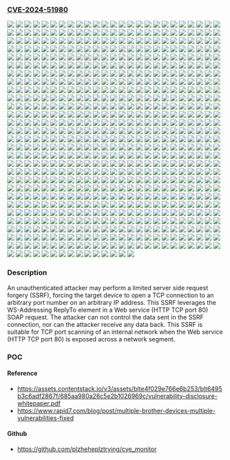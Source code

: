 ### [CVE-2024-51980](https://cve.mitre.org/cgi-bin/cvename.cgi?name=CVE-2024-51980)
![](https://img.shields.io/static/v1?label=Product&message=ADS-2400N&color=blue)
![](https://img.shields.io/static/v1?label=Product&message=ADS-2800W&color=blue)
![](https://img.shields.io/static/v1?label=Product&message=ADS-3000N&color=blue)
![](https://img.shields.io/static/v1?label=Product&message=ADS-3600W&color=blue)
![](https://img.shields.io/static/v1?label=Product&message=Apeos%204620%20SDF&color=blue)
![](https://img.shields.io/static/v1?label=Product&message=Apeos%204620%20SX&color=blue)
![](https://img.shields.io/static/v1?label=Product&message=Apeos%204620%20SZ&color=blue)
![](https://img.shields.io/static/v1?label=Product&message=ApeosPrint%204620%20SDN%20(For%20Asia-Pacific)&color=blue)
![](https://img.shields.io/static/v1?label=Product&message=ApeosPrint%204620%20SDN%20(For%20China)&color=blue)
![](https://img.shields.io/static/v1?label=Product&message=ApeosPrint%204620%20SDW&color=blue)
![](https://img.shields.io/static/v1?label=Product&message=DCP-1610W&color=blue)
![](https://img.shields.io/static/v1?label=Product&message=DCP-1610WE&color=blue)
![](https://img.shields.io/static/v1?label=Product&message=DCP-1610WR&color=blue)
![](https://img.shields.io/static/v1?label=Product&message=DCP-1612W&color=blue)
![](https://img.shields.io/static/v1?label=Product&message=DCP-1612WE&color=blue)
![](https://img.shields.io/static/v1?label=Product&message=DCP-1612WR&color=blue)
![](https://img.shields.io/static/v1?label=Product&message=DCP-1615NW&color=blue)
![](https://img.shields.io/static/v1?label=Product&message=DCP-1616NW&color=blue)
![](https://img.shields.io/static/v1?label=Product&message=DCP-1617NW&color=blue)
![](https://img.shields.io/static/v1?label=Product&message=DCP-1618W&color=blue)
![](https://img.shields.io/static/v1?label=Product&message=DCP-1622WE&color=blue)
![](https://img.shields.io/static/v1?label=Product&message=DCP-1623WE&color=blue)
![](https://img.shields.io/static/v1?label=Product&message=DCP-1623WR&color=blue)
![](https://img.shields.io/static/v1?label=Product&message=DCP-7090DW&color=blue)
![](https://img.shields.io/static/v1?label=Product&message=DCP-7180DN&color=blue)
![](https://img.shields.io/static/v1?label=Product&message=DCP-7189DW&color=blue)
![](https://img.shields.io/static/v1?label=Product&message=DCP-7190DN&color=blue)
![](https://img.shields.io/static/v1?label=Product&message=DCP-7190DW&color=blue)
![](https://img.shields.io/static/v1?label=Product&message=DCP-7195DW&color=blue)
![](https://img.shields.io/static/v1?label=Product&message=DCP-9030CDN&color=blue)
![](https://img.shields.io/static/v1?label=Product&message=DCP-B7520DW&color=blue)
![](https://img.shields.io/static/v1?label=Product&message=DCP-B7530DN&color=blue)
![](https://img.shields.io/static/v1?label=Product&message=DCP-B7535DW&color=blue)
![](https://img.shields.io/static/v1?label=Product&message=DCP-B7548W&color=blue)
![](https://img.shields.io/static/v1?label=Product&message=DCP-B7558W&color=blue)
![](https://img.shields.io/static/v1?label=Product&message=DCP-B7578DW&color=blue)
![](https://img.shields.io/static/v1?label=Product&message=DCP-B7600D&color=blue)
![](https://img.shields.io/static/v1?label=Product&message=DCP-B7600DB&color=blue)
![](https://img.shields.io/static/v1?label=Product&message=DCP-B7608W&color=blue)
![](https://img.shields.io/static/v1?label=Product&message=DCP-B7620DW&color=blue)
![](https://img.shields.io/static/v1?label=Product&message=DCP-B7620DWB&color=blue)
![](https://img.shields.io/static/v1?label=Product&message=DCP-B7628DW&color=blue)
![](https://img.shields.io/static/v1?label=Product&message=DCP-B7638DN&color=blue)
![](https://img.shields.io/static/v1?label=Product&message=DCP-B7640DW&color=blue)
![](https://img.shields.io/static/v1?label=Product&message=DCP-B7640DWB&color=blue)
![](https://img.shields.io/static/v1?label=Product&message=DCP-B7648DW&color=blue)
![](https://img.shields.io/static/v1?label=Product&message=DCP-B7650DW&color=blue)
![](https://img.shields.io/static/v1?label=Product&message=DCP-B7658DW&color=blue)
![](https://img.shields.io/static/v1?label=Product&message=DCP-C1210N&color=blue)
![](https://img.shields.io/static/v1?label=Product&message=DCP-C421W&color=blue)
![](https://img.shields.io/static/v1?label=Product&message=DCP-J1050DW&color=blue)
![](https://img.shields.io/static/v1?label=Product&message=DCP-J1100DW&color=blue)
![](https://img.shields.io/static/v1?label=Product&message=DCP-J1140DW&color=blue)
![](https://img.shields.io/static/v1?label=Product&message=DCP-J1200N&color=blue)
![](https://img.shields.io/static/v1?label=Product&message=DCP-J1200W(XL)&color=blue)
![](https://img.shields.io/static/v1?label=Product&message=DCP-J1200WE&color=blue)
![](https://img.shields.io/static/v1?label=Product&message=DCP-J1203N&color=blue)
![](https://img.shields.io/static/v1?label=Product&message=DCP-J1700DW&color=blue)
![](https://img.shields.io/static/v1?label=Product&message=DCP-J1800DW&color=blue)
![](https://img.shields.io/static/v1?label=Product&message=DCP-J1800N&color=blue)
![](https://img.shields.io/static/v1?label=Product&message=DCP-J4140N&color=blue)
![](https://img.shields.io/static/v1?label=Product&message=DCP-J4143N&color=blue)
![](https://img.shields.io/static/v1?label=Product&message=DCP-J4543N&color=blue)
![](https://img.shields.io/static/v1?label=Product&message=DCP-J526N&color=blue)
![](https://img.shields.io/static/v1?label=Product&message=DCP-J528N&color=blue)
![](https://img.shields.io/static/v1?label=Product&message=DCP-J572DW&color=blue)
![](https://img.shields.io/static/v1?label=Product&message=DCP-J572N&color=blue)
![](https://img.shields.io/static/v1?label=Product&message=DCP-J577N&color=blue)
![](https://img.shields.io/static/v1?label=Product&message=DCP-J582N&color=blue)
![](https://img.shields.io/static/v1?label=Product&message=DCP-J587N&color=blue)
![](https://img.shields.io/static/v1?label=Product&message=DCP-J772DW&color=blue)
![](https://img.shields.io/static/v1?label=Product&message=DCP-J774DW&color=blue)
![](https://img.shields.io/static/v1?label=Product&message=DCP-J914N&color=blue)
![](https://img.shields.io/static/v1?label=Product&message=DCP-J915N&color=blue)
![](https://img.shields.io/static/v1?label=Product&message=DCP-J928N-WB&color=blue)
![](https://img.shields.io/static/v1?label=Product&message=DCP-J972N&color=blue)
![](https://img.shields.io/static/v1?label=Product&message=DCP-J973N-W%2FB&color=blue)
![](https://img.shields.io/static/v1?label=Product&message=DCP-J978N-W%2FB&color=blue)
![](https://img.shields.io/static/v1?label=Product&message=DCP-J981N&color=blue)
![](https://img.shields.io/static/v1?label=Product&message=DCP-J982N-W%2FB&color=blue)
![](https://img.shields.io/static/v1?label=Product&message=DCP-J987N-B&color=blue)
![](https://img.shields.io/static/v1?label=Product&message=DCP-J987N-W&color=blue)
![](https://img.shields.io/static/v1?label=Product&message=DCP-J988N&color=blue)
![](https://img.shields.io/static/v1?label=Product&message=DCP-L1630W&color=blue)
![](https://img.shields.io/static/v1?label=Product&message=DCP-L1632W&color=blue)
![](https://img.shields.io/static/v1?label=Product&message=DCP-L1638W&color=blue)
![](https://img.shields.io/static/v1?label=Product&message=DCP-L1848W&color=blue)
![](https://img.shields.io/static/v1?label=Product&message=DCP-L2508DW&color=blue)
![](https://img.shields.io/static/v1?label=Product&message=DCP-L2518DW&color=blue)
![](https://img.shields.io/static/v1?label=Product&message=DCP-L2520DW&color=blue)
![](https://img.shields.io/static/v1?label=Product&message=DCP-L2520DWR&color=blue)
![](https://img.shields.io/static/v1?label=Product&message=DCP-L2530DW&color=blue)
![](https://img.shields.io/static/v1?label=Product&message=DCP-L2530DWR&color=blue)
![](https://img.shields.io/static/v1?label=Product&message=DCP-L2531DW&color=blue)
![](https://img.shields.io/static/v1?label=Product&message=DCP-L2532DW&color=blue)
![](https://img.shields.io/static/v1?label=Product&message=DCP-L2535DW&color=blue)
![](https://img.shields.io/static/v1?label=Product&message=DCP-L2537DW&color=blue)
![](https://img.shields.io/static/v1?label=Product&message=DCP-L2540DN&color=blue)
![](https://img.shields.io/static/v1?label=Product&message=DCP-L2540DNR&color=blue)
![](https://img.shields.io/static/v1?label=Product&message=DCP-L2540DW&color=blue)
![](https://img.shields.io/static/v1?label=Product&message=DCP-L2541DW&color=blue)
![](https://img.shields.io/static/v1?label=Product&message=DCP-L2548DW&color=blue)
![](https://img.shields.io/static/v1?label=Product&message=DCP-L2550DN&color=blue)
![](https://img.shields.io/static/v1?label=Product&message=DCP-L2550DNR&color=blue)
![](https://img.shields.io/static/v1?label=Product&message=DCP-L2550DW&color=blue)
![](https://img.shields.io/static/v1?label=Product&message=DCP-L2550DW(TWN)&color=blue)
![](https://img.shields.io/static/v1?label=Product&message=DCP-L2551DN&color=blue)
![](https://img.shields.io/static/v1?label=Product&message=DCP-L2551DW&color=blue)
![](https://img.shields.io/static/v1?label=Product&message=DCP-L2552DN&color=blue)
![](https://img.shields.io/static/v1?label=Product&message=DCP-L2560DW&color=blue)
![](https://img.shields.io/static/v1?label=Product&message=DCP-L2560DWR&color=blue)
![](https://img.shields.io/static/v1?label=Product&message=DCP-L2600D&color=blue)
![](https://img.shields.io/static/v1?label=Product&message=DCP-L2600DW&color=blue)
![](https://img.shields.io/static/v1?label=Product&message=DCP-L2605DW&color=blue)
![](https://img.shields.io/static/v1?label=Product&message=DCP-L2620DW&color=blue)
![](https://img.shields.io/static/v1?label=Product&message=DCP-L2622DW&color=blue)
![](https://img.shields.io/static/v1?label=Product&message=DCP-L2625DW&color=blue)
![](https://img.shields.io/static/v1?label=Product&message=DCP-L2627DW&color=blue)
![](https://img.shields.io/static/v1?label=Product&message=DCP-L2627DWE&color=blue)
![](https://img.shields.io/static/v1?label=Product&message=DCP-L2627DWXL&color=blue)
![](https://img.shields.io/static/v1?label=Product&message=DCP-L2628DW&color=blue)
![](https://img.shields.io/static/v1?label=Product&message=DCP-L2640DN&color=blue)
![](https://img.shields.io/static/v1?label=Product&message=DCP-L2640DW&color=blue)
![](https://img.shields.io/static/v1?label=Product&message=DCP-L2647DW&color=blue)
![](https://img.shields.io/static/v1?label=Product&message=DCP-L2648DW&color=blue)
![](https://img.shields.io/static/v1?label=Product&message=DCP-L2660DW&color=blue)
![](https://img.shields.io/static/v1?label=Product&message=DCP-L2665DW&color=blue)
![](https://img.shields.io/static/v1?label=Product&message=DCP-L2680DW&color=blue)
![](https://img.shields.io/static/v1?label=Product&message=DCP-L3510CDW&color=blue)
![](https://img.shields.io/static/v1?label=Product&message=DCP-L3515CDW&color=blue)
![](https://img.shields.io/static/v1?label=Product&message=DCP-L3517CDW&color=blue)
![](https://img.shields.io/static/v1?label=Product&message=DCP-L3520CDW&color=blue)
![](https://img.shields.io/static/v1?label=Product&message=DCP-L3520CDWE&color=blue)
![](https://img.shields.io/static/v1?label=Product&message=DCP-L3528CDW&color=blue)
![](https://img.shields.io/static/v1?label=Product&message=DCP-L3550CDW&color=blue)
![](https://img.shields.io/static/v1?label=Product&message=DCP-L3551CDW&color=blue)
![](https://img.shields.io/static/v1?label=Product&message=DCP-L3555CDW&color=blue)
![](https://img.shields.io/static/v1?label=Product&message=DCP-L3560CDW&color=blue)
![](https://img.shields.io/static/v1?label=Product&message=DCP-L3568CDW&color=blue)
![](https://img.shields.io/static/v1?label=Product&message=DCP-L5500DN&color=blue)
![](https://img.shields.io/static/v1?label=Product&message=DCP-L5502DN&color=blue)
![](https://img.shields.io/static/v1?label=Product&message=DCP-L5510DN&color=blue)
![](https://img.shields.io/static/v1?label=Product&message=DCP-L5510DW&color=blue)
![](https://img.shields.io/static/v1?label=Product&message=DCP-L5512DN&color=blue)
![](https://img.shields.io/static/v1?label=Product&message=DCP-L5518DN&color=blue)
![](https://img.shields.io/static/v1?label=Product&message=DCP-L5600DN&color=blue)
![](https://img.shields.io/static/v1?label=Product&message=DCP-L5602DN&color=blue)
![](https://img.shields.io/static/v1?label=Product&message=DCP-L5610DN&color=blue)
![](https://img.shields.io/static/v1?label=Product&message=DCP-L5650DN&color=blue)
![](https://img.shields.io/static/v1?label=Product&message=DCP-L5652DN&color=blue)
![](https://img.shields.io/static/v1?label=Product&message=DCP-L5660DN&color=blue)
![](https://img.shields.io/static/v1?label=Product&message=DCP-L5662DN&color=blue)
![](https://img.shields.io/static/v1?label=Product&message=DCP-L6600DW&color=blue)
![](https://img.shields.io/static/v1?label=Product&message=DCP-L8410CDW&color=blue)
![](https://img.shields.io/static/v1?label=Product&message=DCP-T220&color=blue)
![](https://img.shields.io/static/v1?label=Product&message=DCP-T225&color=blue)
![](https://img.shields.io/static/v1?label=Product&message=DCP-T226&color=blue)
![](https://img.shields.io/static/v1?label=Product&message=DCP-T230&color=blue)
![](https://img.shields.io/static/v1?label=Product&message=DCP-T236&color=blue)
![](https://img.shields.io/static/v1?label=Product&message=DCP-T238&color=blue)
![](https://img.shields.io/static/v1?label=Product&message=DCP-T420W&color=blue)
![](https://img.shields.io/static/v1?label=Product&message=DCP-T425W&color=blue)
![](https://img.shields.io/static/v1?label=Product&message=DCP-T426W&color=blue)
![](https://img.shields.io/static/v1?label=Product&message=DCP-T428W&color=blue)
![](https://img.shields.io/static/v1?label=Product&message=DCP-T430W&color=blue)
![](https://img.shields.io/static/v1?label=Product&message=DCP-T435W&color=blue)
![](https://img.shields.io/static/v1?label=Product&message=DCP-T436W&color=blue)
![](https://img.shields.io/static/v1?label=Product&message=DCP-T439W&color=blue)
![](https://img.shields.io/static/v1?label=Product&message=DCP-T510W&color=blue)
![](https://img.shields.io/static/v1?label=Product&message=DCP-T510W(for%20China)&color=blue)
![](https://img.shields.io/static/v1?label=Product&message=DCP-T520W&color=blue)
![](https://img.shields.io/static/v1?label=Product&message=DCP-T525W&color=blue)
![](https://img.shields.io/static/v1?label=Product&message=DCP-T530DW&color=blue)
![](https://img.shields.io/static/v1?label=Product&message=DCP-T535DW&color=blue)
![](https://img.shields.io/static/v1?label=Product&message=DCP-T536DW&color=blue)
![](https://img.shields.io/static/v1?label=Product&message=DCP-T710W&color=blue)
![](https://img.shields.io/static/v1?label=Product&message=DCP-T710W(for%20China)&color=blue)
![](https://img.shields.io/static/v1?label=Product&message=DCP-T720DW&color=blue)
![](https://img.shields.io/static/v1?label=Product&message=DCP-T725DW&color=blue)
![](https://img.shields.io/static/v1?label=Product&message=DCP-T730DW&color=blue)
![](https://img.shields.io/static/v1?label=Product&message=DCP-T735DW&color=blue)
![](https://img.shields.io/static/v1?label=Product&message=DCP-T820DW&color=blue)
![](https://img.shields.io/static/v1?label=Product&message=DCP-T825DW&color=blue)
![](https://img.shields.io/static/v1?label=Product&message=DCP-T830DW&color=blue)
![](https://img.shields.io/static/v1?label=Product&message=DCP-T835DW&color=blue)
![](https://img.shields.io/static/v1?label=Product&message=DocuPrint%20M115%20fw&color=blue)
![](https://img.shields.io/static/v1?label=Product&message=DocuPrint%20M115%20w&color=blue)
![](https://img.shields.io/static/v1?label=Product&message=DocuPrint%20M115%20z&color=blue)
![](https://img.shields.io/static/v1?label=Product&message=DocuPrint%20M118%20w&color=blue)
![](https://img.shields.io/static/v1?label=Product&message=DocuPrint%20M118%20z&color=blue)
![](https://img.shields.io/static/v1?label=Product&message=DocuPrint%20M225%20dw&color=blue)
![](https://img.shields.io/static/v1?label=Product&message=DocuPrint%20M225%20z&color=blue)
![](https://img.shields.io/static/v1?label=Product&message=DocuPrint%20M235%20dw&color=blue)
![](https://img.shields.io/static/v1?label=Product&message=DocuPrint%20M235%20z&color=blue)
![](https://img.shields.io/static/v1?label=Product&message=DocuPrint%20M260%20z&color=blue)
![](https://img.shields.io/static/v1?label=Product&message=DocuPrint%20M265%20z&color=blue)
![](https://img.shields.io/static/v1?label=Product&message=DocuPrint%20M268%20dw&color=blue)
![](https://img.shields.io/static/v1?label=Product&message=DocuPrint%20M268%20z&color=blue)
![](https://img.shields.io/static/v1?label=Product&message=DocuPrint%20M275%20z&color=blue)
![](https://img.shields.io/static/v1?label=Product&message=DocuPrint%20M285%20z&color=blue)
![](https://img.shields.io/static/v1?label=Product&message=DocuPrint%20M288%20dw&color=blue)
![](https://img.shields.io/static/v1?label=Product&message=DocuPrint%20M288%20z&color=blue)
![](https://img.shields.io/static/v1?label=Product&message=DocuPrint%20M375%20df&color=blue)
![](https://img.shields.io/static/v1?label=Product&message=DocuPrint%20M375%20z&color=blue)
![](https://img.shields.io/static/v1?label=Product&message=DocuPrint%20M378%20d&color=blue)
![](https://img.shields.io/static/v1?label=Product&message=DocuPrint%20M378%20df&color=blue)
![](https://img.shields.io/static/v1?label=Product&message=DocuPrint%20M385%20z&color=blue)
![](https://img.shields.io/static/v1?label=Product&message=DocuPrint%20P115%20w&color=blue)
![](https://img.shields.io/static/v1?label=Product&message=DocuPrint%20P118%20w&color=blue)
![](https://img.shields.io/static/v1?label=Product&message=DocuPrint%20P225%20d&color=blue)
![](https://img.shields.io/static/v1?label=Product&message=DocuPrint%20P235%20d&color=blue)
![](https://img.shields.io/static/v1?label=Product&message=DocuPrint%20P260%20dw&color=blue)
![](https://img.shields.io/static/v1?label=Product&message=DocuPrint%20P265%20dw&color=blue)
![](https://img.shields.io/static/v1?label=Product&message=DocuPrint%20P268%20d&color=blue)
![](https://img.shields.io/static/v1?label=Product&message=DocuPrint%20P268%20dw&color=blue)
![](https://img.shields.io/static/v1?label=Product&message=DocuPrint%20P275%20dw&color=blue)
![](https://img.shields.io/static/v1?label=Product&message=DocuPrint%20P285%20dw&color=blue)
![](https://img.shields.io/static/v1?label=Product&message=DocuPrint%20P288%20dw&color=blue)
![](https://img.shields.io/static/v1?label=Product&message=DocuPrint%20P360%20dw&color=blue)
![](https://img.shields.io/static/v1?label=Product&message=DocuPrint%20P375%20d&color=blue)
![](https://img.shields.io/static/v1?label=Product&message=DocuPrint%20P375%20dw&color=blue)
![](https://img.shields.io/static/v1?label=Product&message=DocuPrint%20P378%20d&color=blue)
![](https://img.shields.io/static/v1?label=Product&message=DocuPrint%20P378%20dw&color=blue)
![](https://img.shields.io/static/v1?label=Product&message=DocuPrint%20P385%20dw&color=blue)
![](https://img.shields.io/static/v1?label=Product&message=DocuPrint%20P388%20dw&color=blue)
![](https://img.shields.io/static/v1?label=Product&message=FAX-L2700DN&color=blue)
![](https://img.shields.io/static/v1?label=Product&message=FAX-L2710DN&color=blue)
![](https://img.shields.io/static/v1?label=Product&message=FAX-L2800DW&color=blue)
![](https://img.shields.io/static/v1?label=Product&message=HL-1210W&color=blue)
![](https://img.shields.io/static/v1?label=Product&message=HL-1210WE&color=blue)
![](https://img.shields.io/static/v1?label=Product&message=HL-1210WR&color=blue)
![](https://img.shields.io/static/v1?label=Product&message=HL-1211W&color=blue)
![](https://img.shields.io/static/v1?label=Product&message=HL-1212W&color=blue)
![](https://img.shields.io/static/v1?label=Product&message=HL-1212WE&color=blue)
![](https://img.shields.io/static/v1?label=Product&message=HL-1212WR&color=blue)
![](https://img.shields.io/static/v1?label=Product&message=HL-1218W&color=blue)
![](https://img.shields.io/static/v1?label=Product&message=HL-1222WE&color=blue)
![](https://img.shields.io/static/v1?label=Product&message=HL-1223WE&color=blue)
![](https://img.shields.io/static/v1?label=Product&message=HL-1223WR&color=blue)
![](https://img.shields.io/static/v1?label=Product&message=HL-2560DN&color=blue)
![](https://img.shields.io/static/v1?label=Product&message=HL-2569DW&color=blue)
![](https://img.shields.io/static/v1?label=Product&message=HL-2590DN&color=blue)
![](https://img.shields.io/static/v1?label=Product&message=HL-2595DW&color=blue)
![](https://img.shields.io/static/v1?label=Product&message=HL-3160CDW&color=blue)
![](https://img.shields.io/static/v1?label=Product&message=HL-3190CDW&color=blue)
![](https://img.shields.io/static/v1?label=Product&message=HL-5590DN&color=blue)
![](https://img.shields.io/static/v1?label=Product&message=HL-5595DN&color=blue)
![](https://img.shields.io/static/v1?label=Product&message=HL-5595DNH&color=blue)
![](https://img.shields.io/static/v1?label=Product&message=HL-B2050DN&color=blue)
![](https://img.shields.io/static/v1?label=Product&message=HL-B2080DW&color=blue)
![](https://img.shields.io/static/v1?label=Product&message=HL-B2100D&color=blue)
![](https://img.shields.io/static/v1?label=Product&message=HL-B2100DB&color=blue)
![](https://img.shields.io/static/v1?label=Product&message=HL-B2150W&color=blue)
![](https://img.shields.io/static/v1?label=Product&message=HL-B2158W&color=blue)
![](https://img.shields.io/static/v1?label=Product&message=HL-B2180DW&color=blue)
![](https://img.shields.io/static/v1?label=Product&message=HL-B2180DWB&color=blue)
![](https://img.shields.io/static/v1?label=Product&message=HL-B2181DW&color=blue)
![](https://img.shields.io/static/v1?label=Product&message=HL-B2188DW&color=blue)
![](https://img.shields.io/static/v1?label=Product&message=HL-EX415DW&color=blue)
![](https://img.shields.io/static/v1?label=Product&message=HL-EX470W&color=blue)
![](https://img.shields.io/static/v1?label=Product&message=HL-J6000CDW&color=blue)
![](https://img.shields.io/static/v1?label=Product&message=HL-J6000DW&color=blue)
![](https://img.shields.io/static/v1?label=Product&message=HL-J6010DW&color=blue)
![](https://img.shields.io/static/v1?label=Product&message=HL-J6100DW&color=blue)
![](https://img.shields.io/static/v1?label=Product&message=HL-J7010CDW&color=blue)
![](https://img.shields.io/static/v1?label=Product&message=HL-JF1&color=blue)
![](https://img.shields.io/static/v1?label=Product&message=HL-L1230W&color=blue)
![](https://img.shields.io/static/v1?label=Product&message=HL-L1232W&color=blue)
![](https://img.shields.io/static/v1?label=Product&message=HL-L1238W&color=blue)
![](https://img.shields.io/static/v1?label=Product&message=HL-L1808W&color=blue)
![](https://img.shields.io/static/v1?label=Product&message=HL-L2305W&color=blue)
![](https://img.shields.io/static/v1?label=Product&message=HL-L2315DW&color=blue)
![](https://img.shields.io/static/v1?label=Product&message=HL-L2325DW&color=blue)
![](https://img.shields.io/static/v1?label=Product&message=HL-L2340DW&color=blue)
![](https://img.shields.io/static/v1?label=Product&message=HL-L2340DWR&color=blue)
![](https://img.shields.io/static/v1?label=Product&message=HL-L2350DW&color=blue)
![](https://img.shields.io/static/v1?label=Product&message=HL-L2350DWR&color=blue)
![](https://img.shields.io/static/v1?label=Product&message=HL-L2351DW&color=blue)
![](https://img.shields.io/static/v1?label=Product&message=HL-L2352DW&color=blue)
![](https://img.shields.io/static/v1?label=Product&message=HL-L2357DW&color=blue)
![](https://img.shields.io/static/v1?label=Product&message=HL-L2360DN&color=blue)
![](https://img.shields.io/static/v1?label=Product&message=HL-L2360DNR&color=blue)
![](https://img.shields.io/static/v1?label=Product&message=HL-L2360DW&color=blue)
![](https://img.shields.io/static/v1?label=Product&message=HL-L2365DW&color=blue)
![](https://img.shields.io/static/v1?label=Product&message=HL-L2365DWR&color=blue)
![](https://img.shields.io/static/v1?label=Product&message=HL-L2366DW&color=blue)
![](https://img.shields.io/static/v1?label=Product&message=HL-L2370DN&color=blue)
![](https://img.shields.io/static/v1?label=Product&message=HL-L2370DNR&color=blue)
![](https://img.shields.io/static/v1?label=Product&message=HL-L2370DW&color=blue)
![](https://img.shields.io/static/v1?label=Product&message=HL-L2370DWXL&color=blue)
![](https://img.shields.io/static/v1?label=Product&message=HL-L2371DN&color=blue)
![](https://img.shields.io/static/v1?label=Product&message=HL-L2372DN&color=blue)
![](https://img.shields.io/static/v1?label=Product&message=HL-L2375DW&color=blue)
![](https://img.shields.io/static/v1?label=Product&message=HL-L2375DWR&color=blue)
![](https://img.shields.io/static/v1?label=Product&message=HL-L2376DW&color=blue)
![](https://img.shields.io/static/v1?label=Product&message=HL-L2380DW&color=blue)
![](https://img.shields.io/static/v1?label=Product&message=HL-L2385DW&color=blue)
![](https://img.shields.io/static/v1?label=Product&message=HL-L2386DW&color=blue)
![](https://img.shields.io/static/v1?label=Product&message=HL-L2390DW&color=blue)
![](https://img.shields.io/static/v1?label=Product&message=HL-L2395DW&color=blue)
![](https://img.shields.io/static/v1?label=Product&message=HL-L2400DW&color=blue)
![](https://img.shields.io/static/v1?label=Product&message=HL-L2400DWE&color=blue)
![](https://img.shields.io/static/v1?label=Product&message=HL-L2405W&color=blue)
![](https://img.shields.io/static/v1?label=Product&message=HL-L2420DW&color=blue)
![](https://img.shields.io/static/v1?label=Product&message=HL-L2425DW&color=blue)
![](https://img.shields.io/static/v1?label=Product&message=HL-L2440DW&color=blue)
![](https://img.shields.io/static/v1?label=Product&message=HL-L2445DW&color=blue)
![](https://img.shields.io/static/v1?label=Product&message=HL-L2447DW&color=blue)
![](https://img.shields.io/static/v1?label=Product&message=HL-L2460DN&color=blue)
![](https://img.shields.io/static/v1?label=Product&message=HL-L2460DW&color=blue)
![](https://img.shields.io/static/v1?label=Product&message=HL-L2460DWXL&color=blue)
![](https://img.shields.io/static/v1?label=Product&message=HL-L2461DN&color=blue)
![](https://img.shields.io/static/v1?label=Product&message=HL-L2464DW&color=blue)
![](https://img.shields.io/static/v1?label=Product&message=HL-L2465DW&color=blue)
![](https://img.shields.io/static/v1?label=Product&message=HL-L2467DW&color=blue)
![](https://img.shields.io/static/v1?label=Product&message=HL-L2475DW&color=blue)
![](https://img.shields.io/static/v1?label=Product&message=HL-L2480DW&color=blue)
![](https://img.shields.io/static/v1?label=Product&message=HL-L2865DW&color=blue)
![](https://img.shields.io/static/v1?label=Product&message=HL-L3210CW&color=blue)
![](https://img.shields.io/static/v1?label=Product&message=HL-L3215CW&color=blue)
![](https://img.shields.io/static/v1?label=Product&message=HL-L3220CDW&color=blue)
![](https://img.shields.io/static/v1?label=Product&message=HL-L3220CW&color=blue)
![](https://img.shields.io/static/v1?label=Product&message=HL-L3220CWE&color=blue)
![](https://img.shields.io/static/v1?label=Product&message=HL-L3228CDW&color=blue)
![](https://img.shields.io/static/v1?label=Product&message=HL-L3230CDN&color=blue)
![](https://img.shields.io/static/v1?label=Product&message=HL-L3230CDW&color=blue)
![](https://img.shields.io/static/v1?label=Product&message=HL-L3240CDW&color=blue)
![](https://img.shields.io/static/v1?label=Product&message=HL-L3270CDW&color=blue)
![](https://img.shields.io/static/v1?label=Product&message=HL-L3280CDW&color=blue)
![](https://img.shields.io/static/v1?label=Product&message=HL-L3288CDW&color=blue)
![](https://img.shields.io/static/v1?label=Product&message=HL-L3290CDW&color=blue)
![](https://img.shields.io/static/v1?label=Product&message=HL-L3295CDW&color=blue)
![](https://img.shields.io/static/v1?label=Product&message=HL-L3300CDW&color=blue)
![](https://img.shields.io/static/v1?label=Product&message=HL-L5050DN&color=blue)
![](https://img.shields.io/static/v1?label=Product&message=HL-L5100DN&color=blue)
![](https://img.shields.io/static/v1?label=Product&message=HL-L5100DNT&color=blue)
![](https://img.shields.io/static/v1?label=Product&message=HL-L5102DW&color=blue)
![](https://img.shields.io/static/v1?label=Product&message=HL-L5200DW&color=blue)
![](https://img.shields.io/static/v1?label=Product&message=HL-L5200DWT&color=blue)
![](https://img.shields.io/static/v1?label=Product&message=HL-L5202DW&color=blue)
![](https://img.shields.io/static/v1?label=Product&message=HL-L5210DN&color=blue)
![](https://img.shields.io/static/v1?label=Product&message=HL-L5210DW&color=blue)
![](https://img.shields.io/static/v1?label=Product&message=HL-L5210DWT&color=blue)
![](https://img.shields.io/static/v1?label=Product&message=HL-L5212DN&color=blue)
![](https://img.shields.io/static/v1?label=Product&message=HL-L5212DW&color=blue)
![](https://img.shields.io/static/v1?label=Product&message=HL-L5215DN&color=blue)
![](https://img.shields.io/static/v1?label=Product&message=HL-L5215DW&color=blue)
![](https://img.shields.io/static/v1?label=Product&message=HL-L5218DN&color=blue)
![](https://img.shields.io/static/v1?label=Product&message=HL-L5228DW&color=blue)
![](https://img.shields.io/static/v1?label=Product&message=HL-L6200DW&color=blue)
![](https://img.shields.io/static/v1?label=Product&message=HL-L6200DWT&color=blue)
![](https://img.shields.io/static/v1?label=Product&message=HL-L6202DW&color=blue)
![](https://img.shields.io/static/v1?label=Product&message=HL-L6210DW&color=blue)
![](https://img.shields.io/static/v1?label=Product&message=HL-L6210DWT&color=blue)
![](https://img.shields.io/static/v1?label=Product&message=HL-L6217DW&color=blue)
![](https://img.shields.io/static/v1?label=Product&message=HL-L6250DN&color=blue)
![](https://img.shields.io/static/v1?label=Product&message=HL-L6250DW&color=blue)
![](https://img.shields.io/static/v1?label=Product&message=HL-L6300DW&color=blue)
![](https://img.shields.io/static/v1?label=Product&message=HL-L6300DWT&color=blue)
![](https://img.shields.io/static/v1?label=Product&message=HL-L6310DW&color=blue)
![](https://img.shields.io/static/v1?label=Product&message=HL-L6400DW&color=blue)
![](https://img.shields.io/static/v1?label=Product&message=HL-L6400DWG&color=blue)
![](https://img.shields.io/static/v1?label=Product&message=HL-L6400DWT&color=blue)
![](https://img.shields.io/static/v1?label=Product&message=HL-L6402DW&color=blue)
![](https://img.shields.io/static/v1?label=Product&message=HL-L6410DN&color=blue)
![](https://img.shields.io/static/v1?label=Product&message=HL-L6412DW&color=blue)
![](https://img.shields.io/static/v1?label=Product&message=HL-L6415DN%20CSP&color=blue)
![](https://img.shields.io/static/v1?label=Product&message=HL-L6415DN&color=blue)
![](https://img.shields.io/static/v1?label=Product&message=HL-L6415DW&color=blue)
![](https://img.shields.io/static/v1?label=Product&message=HL-L6415DWT&color=blue)
![](https://img.shields.io/static/v1?label=Product&message=HL-L6418DW&color=blue)
![](https://img.shields.io/static/v1?label=Product&message=HL-L6450DW&color=blue)
![](https://img.shields.io/static/v1?label=Product&message=HL-L8230CDW&color=blue)
![](https://img.shields.io/static/v1?label=Product&message=HL-L8240CDW&color=blue)
![](https://img.shields.io/static/v1?label=Product&message=HL-L8245CDW&color=blue)
![](https://img.shields.io/static/v1?label=Product&message=HL-L8260CDN&color=blue)
![](https://img.shields.io/static/v1?label=Product&message=HL-L8260CDW&color=blue)
![](https://img.shields.io/static/v1?label=Product&message=HL-L8360CDW&color=blue)
![](https://img.shields.io/static/v1?label=Product&message=HL-L8360CDWT&color=blue)
![](https://img.shields.io/static/v1?label=Product&message=HL-L9310CDW&color=blue)
![](https://img.shields.io/static/v1?label=Product&message=HL-L9410CDN&color=blue)
![](https://img.shields.io/static/v1?label=Product&message=HL-L9430CDN&color=blue)
![](https://img.shields.io/static/v1?label=Product&message=HL-L9470CDN&color=blue)
![](https://img.shields.io/static/v1?label=Product&message=HL-T4000DW&color=blue)
![](https://img.shields.io/static/v1?label=Product&message=M%20340FW&color=blue)
![](https://img.shields.io/static/v1?label=Product&message=M%20340W&color=blue)
![](https://img.shields.io/static/v1?label=Product&message=MFC-1910W&color=blue)
![](https://img.shields.io/static/v1?label=Product&message=MFC-1910WE&color=blue)
![](https://img.shields.io/static/v1?label=Product&message=MFC-1911NW&color=blue)
![](https://img.shields.io/static/v1?label=Product&message=MFC-1911W&color=blue)
![](https://img.shields.io/static/v1?label=Product&message=MFC-1912WR&color=blue)
![](https://img.shields.io/static/v1?label=Product&message=MFC-1915W&color=blue)
![](https://img.shields.io/static/v1?label=Product&message=MFC-1916NW&color=blue)
![](https://img.shields.io/static/v1?label=Product&message=MFC-1919NW&color=blue)
![](https://img.shields.io/static/v1?label=Product&message=MFC-4340DWE&color=blue)
![](https://img.shields.io/static/v1?label=Product&message=MFC-7880DN&color=blue)
![](https://img.shields.io/static/v1?label=Product&message=MFC-7889DW&color=blue)
![](https://img.shields.io/static/v1?label=Product&message=MFC-7890DN&color=blue)
![](https://img.shields.io/static/v1?label=Product&message=MFC-7895DW&color=blue)
![](https://img.shields.io/static/v1?label=Product&message=MFC-8530DN&color=blue)
![](https://img.shields.io/static/v1?label=Product&message=MFC-8540DN&color=blue)
![](https://img.shields.io/static/v1?label=Product&message=MFC-9150CDN&color=blue)
![](https://img.shields.io/static/v1?label=Product&message=MFC-9350CDW&color=blue)
![](https://img.shields.io/static/v1?label=Product&message=MFC-B7715DW&color=blue)
![](https://img.shields.io/static/v1?label=Product&message=MFC-B7720DN&color=blue)
![](https://img.shields.io/static/v1?label=Product&message=MFC-B7800DN&color=blue)
![](https://img.shields.io/static/v1?label=Product&message=MFC-B7810DW&color=blue)
![](https://img.shields.io/static/v1?label=Product&message=MFC-B7810DWB&color=blue)
![](https://img.shields.io/static/v1?label=Product&message=MFC-B7811DW&color=blue)
![](https://img.shields.io/static/v1?label=Product&message=MFC-EX670W&color=blue)
![](https://img.shields.io/static/v1?label=Product&message=MFC-EX910&color=blue)
![](https://img.shields.io/static/v1?label=Product&message=MFC-EX915DW&color=blue)
![](https://img.shields.io/static/v1?label=Product&message=MFC-J1010DW&color=blue)
![](https://img.shields.io/static/v1?label=Product&message=MFC-J1012DW&color=blue)
![](https://img.shields.io/static/v1?label=Product&message=MFC-J1170DW&color=blue)
![](https://img.shields.io/static/v1?label=Product&message=MFC-J1205W(XL)&color=blue)
![](https://img.shields.io/static/v1?label=Product&message=MFC-J1215W&color=blue)
![](https://img.shields.io/static/v1?label=Product&message=MFC-J1300DW&color=blue)
![](https://img.shields.io/static/v1?label=Product&message=MFC-J1500N&color=blue)
![](https://img.shields.io/static/v1?label=Product&message=MFC-J1605DN&color=blue)
![](https://img.shields.io/static/v1?label=Product&message=MFC-J1800DW&color=blue)
![](https://img.shields.io/static/v1?label=Product&message=MFC-J2330DW&color=blue)
![](https://img.shields.io/static/v1?label=Product&message=MFC-J2340DW&color=blue)
![](https://img.shields.io/static/v1?label=Product&message=MFC-J2730DW&color=blue)
![](https://img.shields.io/static/v1?label=Product&message=MFC-J2740DW&color=blue)
![](https://img.shields.io/static/v1?label=Product&message=MFC-J3530DW&color=blue)
![](https://img.shields.io/static/v1?label=Product&message=MFC-J3540DW&color=blue)
![](https://img.shields.io/static/v1?label=Product&message=MFC-J3930DW&color=blue)
![](https://img.shields.io/static/v1?label=Product&message=MFC-J3940DW&color=blue)
![](https://img.shields.io/static/v1?label=Product&message=MFC-J4335DW(XL)&color=blue)
![](https://img.shields.io/static/v1?label=Product&message=MFC-J4340DW(XL)&color=blue)
![](https://img.shields.io/static/v1?label=Product&message=MFC-J4345DW%20XL&color=blue)
![](https://img.shields.io/static/v1?label=Product&message=MFC-J4440DW&color=blue)
![](https://img.shields.io/static/v1?label=Product&message=MFC-J4440N&color=blue)
![](https://img.shields.io/static/v1?label=Product&message=MFC-J4443N&color=blue)
![](https://img.shields.io/static/v1?label=Product&message=MFC-J4535DW(XL)&color=blue)
![](https://img.shields.io/static/v1?label=Product&message=MFC-J4540DW(XL)&color=blue)
![](https://img.shields.io/static/v1?label=Product&message=MFC-J4540N&color=blue)
![](https://img.shields.io/static/v1?label=Product&message=MFC-J491DW&color=blue)
![](https://img.shields.io/static/v1?label=Product&message=MFC-J4940DN&color=blue)
![](https://img.shields.io/static/v1?label=Product&message=MFC-J497DW&color=blue)
![](https://img.shields.io/static/v1?label=Product&message=MFC-J5330DW&color=blue)
![](https://img.shields.io/static/v1?label=Product&message=MFC-J5335DW&color=blue)
![](https://img.shields.io/static/v1?label=Product&message=MFC-J5340DW&color=blue)
![](https://img.shields.io/static/v1?label=Product&message=MFC-J5340DWE&color=blue)
![](https://img.shields.io/static/v1?label=Product&message=MFC-J5345DW&color=blue)
![](https://img.shields.io/static/v1?label=Product&message=MFC-J5630CDW&color=blue)
![](https://img.shields.io/static/v1?label=Product&message=MFC-J5730DW&color=blue)
![](https://img.shields.io/static/v1?label=Product&message=MFC-J5740DW&color=blue)
![](https://img.shields.io/static/v1?label=Product&message=MFC-J5800CDW&color=blue)
![](https://img.shields.io/static/v1?label=Product&message=MFC-J5830DW&color=blue)
![](https://img.shields.io/static/v1?label=Product&message=MFC-J5845DW(XL)&color=blue)
![](https://img.shields.io/static/v1?label=Product&message=MFC-J5855DW%20XL&color=blue)
![](https://img.shields.io/static/v1?label=Product&message=MFC-J5855DW&color=blue)
![](https://img.shields.io/static/v1?label=Product&message=MFC-J5930DW&color=blue)
![](https://img.shields.io/static/v1?label=Product&message=MFC-J5945DW&color=blue)
![](https://img.shields.io/static/v1?label=Product&message=MFC-J5955DW&color=blue)
![](https://img.shields.io/static/v1?label=Product&message=MFC-J6530DW&color=blue)
![](https://img.shields.io/static/v1?label=Product&message=MFC-J6535DW&color=blue)
![](https://img.shields.io/static/v1?label=Product&message=MFC-J6540DW&color=blue)
![](https://img.shields.io/static/v1?label=Product&message=MFC-J6540DWE&color=blue)
![](https://img.shields.io/static/v1?label=Product&message=MFC-J6555DW%20XL&color=blue)
![](https://img.shields.io/static/v1?label=Product&message=MFC-J6555DW&color=blue)
![](https://img.shields.io/static/v1?label=Product&message=MFC-J6580CDW&color=blue)
![](https://img.shields.io/static/v1?label=Product&message=MFC-J6583CDW&color=blue)
![](https://img.shields.io/static/v1?label=Product&message=MFC-J6730DW&color=blue)
![](https://img.shields.io/static/v1?label=Product&message=MFC-J6740DW&color=blue)
![](https://img.shields.io/static/v1?label=Product&message=MFC-J690DW&color=blue)
![](https://img.shields.io/static/v1?label=Product&message=MFC-J6930DW&color=blue)
![](https://img.shields.io/static/v1?label=Product&message=MFC-J6935DW&color=blue)
![](https://img.shields.io/static/v1?label=Product&message=MFC-J6940DW&color=blue)
![](https://img.shields.io/static/v1?label=Product&message=MFC-J6945DW&color=blue)
![](https://img.shields.io/static/v1?label=Product&message=MFC-J6947DW&color=blue)
![](https://img.shields.io/static/v1?label=Product&message=MFC-J6955DW&color=blue)
![](https://img.shields.io/static/v1?label=Product&message=MFC-J6957DW&color=blue)
![](https://img.shields.io/static/v1?label=Product&message=MFC-J6959DW&color=blue)
![](https://img.shields.io/static/v1?label=Product&message=MFC-J6980CDW&color=blue)
![](https://img.shields.io/static/v1?label=Product&message=MFC-J6983CDW&color=blue)
![](https://img.shields.io/static/v1?label=Product&message=MFC-J6995CDW&color=blue)
![](https://img.shields.io/static/v1?label=Product&message=MFC-J6997CDW&color=blue)
![](https://img.shields.io/static/v1?label=Product&message=MFC-J6999CDW&color=blue)
![](https://img.shields.io/static/v1?label=Product&message=MFC-J7100CDW&color=blue)
![](https://img.shields.io/static/v1?label=Product&message=MFC-J7300CDW&color=blue)
![](https://img.shields.io/static/v1?label=Product&message=MFC-J738DN&color=blue)
![](https://img.shields.io/static/v1?label=Product&message=MFC-J738DWN&color=blue)
![](https://img.shields.io/static/v1?label=Product&message=MFC-J739DN&color=blue)
![](https://img.shields.io/static/v1?label=Product&message=MFC-J739DWN&color=blue)
![](https://img.shields.io/static/v1?label=Product&message=MFC-J7500CDW&color=blue)
![](https://img.shields.io/static/v1?label=Product&message=MFC-J7600CDW&color=blue)
![](https://img.shields.io/static/v1?label=Product&message=MFC-J7700CDW&color=blue)
![](https://img.shields.io/static/v1?label=Product&message=MFC-J805DW%20XL&color=blue)
![](https://img.shields.io/static/v1?label=Product&message=MFC-J805DW&color=blue)
![](https://img.shields.io/static/v1?label=Product&message=MFC-J815DW%20XL&color=blue)
![](https://img.shields.io/static/v1?label=Product&message=MFC-J890DW&color=blue)
![](https://img.shields.io/static/v1?label=Product&message=MFC-J893N&color=blue)
![](https://img.shields.io/static/v1?label=Product&message=MFC-J895DW&color=blue)
![](https://img.shields.io/static/v1?label=Product&message=MFC-J898N&color=blue)
![](https://img.shields.io/static/v1?label=Product&message=MFC-J904N&color=blue)
![](https://img.shields.io/static/v1?label=Product&message=MFC-J905N&color=blue)
![](https://img.shields.io/static/v1?label=Product&message=MFC-J926N-WB&color=blue)
![](https://img.shields.io/static/v1?label=Product&message=MFC-J939DN&color=blue)
![](https://img.shields.io/static/v1?label=Product&message=MFC-J939DWN&color=blue)
![](https://img.shields.io/static/v1?label=Product&message=MFC-J995DW%20XL&color=blue)
![](https://img.shields.io/static/v1?label=Product&message=MFC-J995DW&color=blue)
![](https://img.shields.io/static/v1?label=Product&message=MFC-J998DN&color=blue)
![](https://img.shields.io/static/v1?label=Product&message=MFC-J998DWN&color=blue)
![](https://img.shields.io/static/v1?label=Product&message=MFC-L2680W&color=blue)
![](https://img.shields.io/static/v1?label=Product&message=MFC-L2685DW&color=blue)
![](https://img.shields.io/static/v1?label=Product&message=MFC-L2690DW&color=blue)
![](https://img.shields.io/static/v1?label=Product&message=MFC-L2700DN&color=blue)
![](https://img.shields.io/static/v1?label=Product&message=MFC-L2700DW&color=blue)
![](https://img.shields.io/static/v1?label=Product&message=MFC-L2700DW(ASA)&color=blue)
![](https://img.shields.io/static/v1?label=Product&message=MFC-L2700DWR&color=blue)
![](https://img.shields.io/static/v1?label=Product&message=MFC-L2701DW&color=blue)
![](https://img.shields.io/static/v1?label=Product&message=MFC-L2703DW&color=blue)
![](https://img.shields.io/static/v1?label=Product&message=MFC-L2705DW&color=blue)
![](https://img.shields.io/static/v1?label=Product&message=MFC-L2707DW&color=blue)
![](https://img.shields.io/static/v1?label=Product&message=MFC-L2710DN&color=blue)
![](https://img.shields.io/static/v1?label=Product&message=MFC-L2710DNR&color=blue)
![](https://img.shields.io/static/v1?label=Product&message=MFC-L2710DW&color=blue)
![](https://img.shields.io/static/v1?label=Product&message=MFC-L2710DWR&color=blue)
![](https://img.shields.io/static/v1?label=Product&message=MFC-L2712DN&color=blue)
![](https://img.shields.io/static/v1?label=Product&message=MFC-L2712DW&color=blue)
![](https://img.shields.io/static/v1?label=Product&message=MFC-L2713DW&color=blue)
![](https://img.shields.io/static/v1?label=Product&message=MFC-L2715DW&color=blue)
![](https://img.shields.io/static/v1?label=Product&message=MFC-L2715DW(for%20Tiwan%2C%20Koria)&color=blue)
![](https://img.shields.io/static/v1?label=Product&message=MFC-L2716DW&color=blue)
![](https://img.shields.io/static/v1?label=Product&message=MFC-L2717DW&color=blue)
![](https://img.shields.io/static/v1?label=Product&message=MFC-L2720DN&color=blue)
![](https://img.shields.io/static/v1?label=Product&message=MFC-L2720DW&color=blue)
![](https://img.shields.io/static/v1?label=Product&message=MFC-L2720DWR&color=blue)
![](https://img.shields.io/static/v1?label=Product&message=MFC-L2730DN&color=blue)
![](https://img.shields.io/static/v1?label=Product&message=MFC-L2730DW&color=blue)
![](https://img.shields.io/static/v1?label=Product&message=MFC-L2730DWR&color=blue)
![](https://img.shields.io/static/v1?label=Product&message=MFC-L2732DW&color=blue)
![](https://img.shields.io/static/v1?label=Product&message=MFC-L2740DW&color=blue)
![](https://img.shields.io/static/v1?label=Product&message=MFC-L2740DWR&color=blue)
![](https://img.shields.io/static/v1?label=Product&message=MFC-L2750DW&color=blue)
![](https://img.shields.io/static/v1?label=Product&message=MFC-L2750DWR&color=blue)
![](https://img.shields.io/static/v1?label=Product&message=MFC-L2750DWXL&color=blue)
![](https://img.shields.io/static/v1?label=Product&message=MFC-L2751DW&color=blue)
![](https://img.shields.io/static/v1?label=Product&message=MFC-L2760DW&color=blue)
![](https://img.shields.io/static/v1?label=Product&message=MFC-L2765DW&color=blue)
![](https://img.shields.io/static/v1?label=Product&message=MFC-L2770DW&color=blue)
![](https://img.shields.io/static/v1?label=Product&message=MFC-L2771DW&color=blue)
![](https://img.shields.io/static/v1?label=Product&message=MFC-L2800DW&color=blue)
![](https://img.shields.io/static/v1?label=Product&message=MFC-L2802DN&color=blue)
![](https://img.shields.io/static/v1?label=Product&message=MFC-L2802DW&color=blue)
![](https://img.shields.io/static/v1?label=Product&message=MFC-L2805DW&color=blue)
![](https://img.shields.io/static/v1?label=Product&message=MFC-L2806DW&color=blue)
![](https://img.shields.io/static/v1?label=Product&message=MFC-L2807DW&color=blue)
![](https://img.shields.io/static/v1?label=Product&message=MFC-L2817DW&color=blue)
![](https://img.shields.io/static/v1?label=Product&message=MFC-L2820DW&color=blue)
![](https://img.shields.io/static/v1?label=Product&message=MFC-L2820DWXL&color=blue)
![](https://img.shields.io/static/v1?label=Product&message=MFC-L2827DW&color=blue)
![](https://img.shields.io/static/v1?label=Product&message=MFC-L2827DWXL&color=blue)
![](https://img.shields.io/static/v1?label=Product&message=MFC-L2835DW&color=blue)
![](https://img.shields.io/static/v1?label=Product&message=MFC-L2860DW&color=blue)
![](https://img.shields.io/static/v1?label=Product&message=MFC-L2860DWE&color=blue)
![](https://img.shields.io/static/v1?label=Product&message=MFC-L2861DW&color=blue)
![](https://img.shields.io/static/v1?label=Product&message=MFC-L2862DW&color=blue)
![](https://img.shields.io/static/v1?label=Product&message=MFC-L2880DW&color=blue)
![](https://img.shields.io/static/v1?label=Product&message=MFC-L2880DWXL&color=blue)
![](https://img.shields.io/static/v1?label=Product&message=MFC-L2885DW&color=blue)
![](https://img.shields.io/static/v1?label=Product&message=MFC-L2886DW&color=blue)
![](https://img.shields.io/static/v1?label=Product&message=MFC-L2900DW&color=blue)
![](https://img.shields.io/static/v1?label=Product&message=MFC-L2900DWXL&color=blue)
![](https://img.shields.io/static/v1?label=Product&message=MFC-L2920DW&color=blue)
![](https://img.shields.io/static/v1?label=Product&message=MFC-L2922DW&color=blue)
![](https://img.shields.io/static/v1?label=Product&message=MFC-L2960DW&color=blue)
![](https://img.shields.io/static/v1?label=Product&message=MFC-L2980DW&color=blue)
![](https://img.shields.io/static/v1?label=Product&message=MFC-L3710CDW&color=blue)
![](https://img.shields.io/static/v1?label=Product&message=MFC-L3720CDW&color=blue)
![](https://img.shields.io/static/v1?label=Product&message=MFC-L3730CDN&color=blue)
![](https://img.shields.io/static/v1?label=Product&message=MFC-L3735CDN&color=blue)
![](https://img.shields.io/static/v1?label=Product&message=MFC-L3740CDW&color=blue)
![](https://img.shields.io/static/v1?label=Product&message=MFC-L3740CDWE&color=blue)
![](https://img.shields.io/static/v1?label=Product&message=MFC-L3745CDW&color=blue)
![](https://img.shields.io/static/v1?label=Product&message=MFC-L3750CDW&color=blue)
![](https://img.shields.io/static/v1?label=Product&message=MFC-L3755CDW&color=blue)
![](https://img.shields.io/static/v1?label=Product&message=MFC-L3760CDW&color=blue)
![](https://img.shields.io/static/v1?label=Product&message=MFC-L3765CDW&color=blue)
![](https://img.shields.io/static/v1?label=Product&message=MFC-L3768CDW&color=blue)
![](https://img.shields.io/static/v1?label=Product&message=MFC-L3770CDW&color=blue)
![](https://img.shields.io/static/v1?label=Product&message=MFC-L3780CDW&color=blue)
![](https://img.shields.io/static/v1?label=Product&message=MFC-L5700DN&color=blue)
![](https://img.shields.io/static/v1?label=Product&message=MFC-L5700DW&color=blue)
![](https://img.shields.io/static/v1?label=Product&message=MFC-L5702DW&color=blue)
![](https://img.shields.io/static/v1?label=Product&message=MFC-L5710DN&color=blue)
![](https://img.shields.io/static/v1?label=Product&message=MFC-L5710DW&color=blue)
![](https://img.shields.io/static/v1?label=Product&message=MFC-L5715DN&color=blue)
![](https://img.shields.io/static/v1?label=Product&message=MFC-L5715DW&color=blue)
![](https://img.shields.io/static/v1?label=Product&message=MFC-L5717DW&color=blue)
![](https://img.shields.io/static/v1?label=Product&message=MFC-L5718DN&color=blue)
![](https://img.shields.io/static/v1?label=Product&message=MFC-L5728DW&color=blue)
![](https://img.shields.io/static/v1?label=Product&message=MFC-L5750DW&color=blue)
![](https://img.shields.io/static/v1?label=Product&message=MFC-L5755DW&color=blue)
![](https://img.shields.io/static/v1?label=Product&message=MFC-L5800DW&color=blue)
![](https://img.shields.io/static/v1?label=Product&message=MFC-L5802DW&color=blue)
![](https://img.shields.io/static/v1?label=Product&message=MFC-L5850DW&color=blue)
![](https://img.shields.io/static/v1?label=Product&message=MFC-L5900DW&color=blue)
![](https://img.shields.io/static/v1?label=Product&message=MFC-L5902DW&color=blue)
![](https://img.shields.io/static/v1?label=Product&message=MFC-L5912DW&color=blue)
![](https://img.shields.io/static/v1?label=Product&message=MFC-L5915DW&color=blue)
![](https://img.shields.io/static/v1?label=Product&message=MFC-L6700DW&color=blue)
![](https://img.shields.io/static/v1?label=Product&message=MFC-L6702DW&color=blue)
![](https://img.shields.io/static/v1?label=Product&message=MFC-L6710DW&color=blue)
![](https://img.shields.io/static/v1?label=Product&message=MFC-L6720DW&color=blue)
![](https://img.shields.io/static/v1?label=Product&message=MFC-L6750DW&color=blue)
![](https://img.shields.io/static/v1?label=Product&message=MFC-L6800DW&color=blue)
![](https://img.shields.io/static/v1?label=Product&message=MFC-L6810DW&color=blue)
![](https://img.shields.io/static/v1?label=Product&message=MFC-L6820DW&color=blue)
![](https://img.shields.io/static/v1?label=Product&message=MFC-L6900DW&color=blue)
![](https://img.shields.io/static/v1?label=Product&message=MFC-L6900DWG&color=blue)
![](https://img.shields.io/static/v1?label=Product&message=MFC-L6902DW&color=blue)
![](https://img.shields.io/static/v1?label=Product&message=MFC-L6910DN&color=blue)
![](https://img.shields.io/static/v1?label=Product&message=MFC-L6912DW&color=blue)
![](https://img.shields.io/static/v1?label=Product&message=MFC-L6915DN%20CSP&color=blue)
![](https://img.shields.io/static/v1?label=Product&message=MFC-L6915DN&color=blue)
![](https://img.shields.io/static/v1?label=Product&message=MFC-L6915DW&color=blue)
![](https://img.shields.io/static/v1?label=Product&message=MFC-L6950DW&color=blue)
![](https://img.shields.io/static/v1?label=Product&message=MFC-L6970DW&color=blue)
![](https://img.shields.io/static/v1?label=Product&message=MFC-L8340CDW&color=blue)
![](https://img.shields.io/static/v1?label=Product&message=MFC-L8390CDW&color=blue)
![](https://img.shields.io/static/v1?label=Product&message=MFC-L8395CDW&color=blue)
![](https://img.shields.io/static/v1?label=Product&message=MFC-L8610CDW&color=blue)
![](https://img.shields.io/static/v1?label=Product&message=MFC-L8610CDW(for%20Japan)&color=blue)
![](https://img.shields.io/static/v1?label=Product&message=MFC-L8690CDW&color=blue)
![](https://img.shields.io/static/v1?label=Product&message=MFC-L8900CDW&color=blue)
![](https://img.shields.io/static/v1?label=Product&message=MFC-L9570CDW&color=blue)
![](https://img.shields.io/static/v1?label=Product&message=MFC-L9570CDW(for%20Japan)&color=blue)
![](https://img.shields.io/static/v1?label=Product&message=MFC-L9577CDW&color=blue)
![](https://img.shields.io/static/v1?label=Product&message=MFC-L9610CDN&color=blue)
![](https://img.shields.io/static/v1?label=Product&message=MFC-L9630CDN&color=blue)
![](https://img.shields.io/static/v1?label=Product&message=MFC-L9635CDN&color=blue)
![](https://img.shields.io/static/v1?label=Product&message=MFC-L9670CDN&color=blue)
![](https://img.shields.io/static/v1?label=Product&message=MFC-T4500DW&color=blue)
![](https://img.shields.io/static/v1?label=Product&message=MFC-T810W&color=blue)
![](https://img.shields.io/static/v1?label=Product&message=MFC-T810W(for%20China)&color=blue)
![](https://img.shields.io/static/v1?label=Product&message=MFC-T910DW&color=blue)
![](https://img.shields.io/static/v1?label=Product&message=MFC-T920DW&color=blue)
![](https://img.shields.io/static/v1?label=Product&message=MFC-T925DW&color=blue)
![](https://img.shields.io/static/v1?label=Product&message=MFC-T930DW&color=blue)
![](https://img.shields.io/static/v1?label=Product&message=MFC-T935DW&color=blue)
![](https://img.shields.io/static/v1?label=Product&message=NFC-EX670&color=blue)
![](https://img.shields.io/static/v1?label=Product&message=NFC-J903N&color=blue)
![](https://img.shields.io/static/v1?label=Product&message=P%20201W&color=blue)
![](https://img.shields.io/static/v1?label=Product&message=PJ-773&color=blue)
![](https://img.shields.io/static/v1?label=Product&message=PJ-883&color=blue)
![](https://img.shields.io/static/v1?label=Product&message=PT-D800W&color=blue)
![](https://img.shields.io/static/v1?label=Product&message=PT-E550W%20(for%20China)&color=blue)
![](https://img.shields.io/static/v1?label=Product&message=PT-E550W%20(for%20Koria)&color=blue)
![](https://img.shields.io/static/v1?label=Product&message=PT-E550W%20(for%20Russia)&color=blue)
![](https://img.shields.io/static/v1?label=Product&message=PT-E550W%20(for%20Thailand)&color=blue)
![](https://img.shields.io/static/v1?label=Product&message=PT-E550W%20(for%20Tiwan%2C%20Hongkong)&color=blue)
![](https://img.shields.io/static/v1?label=Product&message=PT-E550W%20(for%20US%2C%20EU)&color=blue)
![](https://img.shields.io/static/v1?label=Product&message=PT-E550W%20(for%20Vietnum)&color=blue)
![](https://img.shields.io/static/v1?label=Product&message=PT-E800W&color=blue)
![](https://img.shields.io/static/v1?label=Product&message=PT-E850TKW%20(for%20Asia%20pacific%2C%20EU%2C%20US)&color=blue)
![](https://img.shields.io/static/v1?label=Product&message=PT-E850TKW%20(for%20China)&color=blue)
![](https://img.shields.io/static/v1?label=Product&message=PT-E850TKW%20(for%20Koria)&color=blue)
![](https://img.shields.io/static/v1?label=Product&message=PT-E850TKW%20(for%20Thailand)&color=blue)
![](https://img.shields.io/static/v1?label=Product&message=PT-E850TKW%20(for%20Tiwan)&color=blue)
![](https://img.shields.io/static/v1?label=Product&message=PT-E850TKW%20(for%20UAE)&color=blue)
![](https://img.shields.io/static/v1?label=Product&message=PT-E850TKW%20(for%20Vietnum)&color=blue)
![](https://img.shields.io/static/v1?label=Product&message=PT-P750W&color=blue)
![](https://img.shields.io/static/v1?label=Product&message=PT-P900W&color=blue)
![](https://img.shields.io/static/v1?label=Product&message=PT-P900Wc&color=blue)
![](https://img.shields.io/static/v1?label=Product&message=PT-P950NW&color=blue)
![](https://img.shields.io/static/v1?label=Product&message=QL-1110NWB&color=blue)
![](https://img.shields.io/static/v1?label=Product&message=QL-1110NWBc&color=blue)
![](https://img.shields.io/static/v1?label=Product&message=QL-1115NWB&color=blue)
![](https://img.shields.io/static/v1?label=Product&message=QL-810W&color=blue)
![](https://img.shields.io/static/v1?label=Product&message=QL-810Wc&color=blue)
![](https://img.shields.io/static/v1?label=Product&message=QL-820NWB&color=blue)
![](https://img.shields.io/static/v1?label=Product&message=QL-820NWBc&color=blue)
![](https://img.shields.io/static/v1?label=Product&message=RJ-2050&color=blue)
![](https://img.shields.io/static/v1?label=Product&message=RJ-2140&color=blue)
![](https://img.shields.io/static/v1?label=Product&message=RJ-2150&color=blue)
![](https://img.shields.io/static/v1?label=Product&message=RJ-3050&color=blue)
![](https://img.shields.io/static/v1?label=Product&message=RJ-3050Ai&color=blue)
![](https://img.shields.io/static/v1?label=Product&message=RJ-3150&color=blue)
![](https://img.shields.io/static/v1?label=Product&message=RJ-3150Ai&color=blue)
![](https://img.shields.io/static/v1?label=Product&message=RJ-3250WB&color=blue)
![](https://img.shields.io/static/v1?label=Product&message=RJ-4250WB&color=blue)
![](https://img.shields.io/static/v1?label=Product&message=SP%20230DNw&color=blue)
![](https://img.shields.io/static/v1?label=Product&message=SP%20230SFNw&color=blue)
![](https://img.shields.io/static/v1?label=Product&message=SP-1%20(for%20Japan)&color=blue)
![](https://img.shields.io/static/v1?label=Product&message=SP-1&color=blue)
![](https://img.shields.io/static/v1?label=Product&message=TD-2120N&color=blue)
![](https://img.shields.io/static/v1?label=Product&message=TD-2125N&color=blue)
![](https://img.shields.io/static/v1?label=Product&message=TD-2130N&color=blue)
![](https://img.shields.io/static/v1?label=Product&message=TD-2135N&color=blue)
![](https://img.shields.io/static/v1?label=Product&message=TD-2310D&color=blue)
![](https://img.shields.io/static/v1?label=Product&message=TD-2320D&color=blue)
![](https://img.shields.io/static/v1?label=Product&message=TD-2320DF&color=blue)
![](https://img.shields.io/static/v1?label=Product&message=TD-2320DSA&color=blue)
![](https://img.shields.io/static/v1?label=Product&message=TD-2350D&color=blue)
![](https://img.shields.io/static/v1?label=Product&message=TD-2350DF&color=blue)
![](https://img.shields.io/static/v1?label=Product&message=TD-2350DFSA&color=blue)
![](https://img.shields.io/static/v1?label=Product&message=TD-2350DSA&color=blue)
![](https://img.shields.io/static/v1?label=Product&message=TD-4420DN&color=blue)
![](https://img.shields.io/static/v1?label=Product&message=TD-4420DNZ&color=blue)
![](https://img.shields.io/static/v1?label=Product&message=TD-4520DN&color=blue)
![](https://img.shields.io/static/v1?label=Product&message=TD-4550DNWB&color=blue)
![](https://img.shields.io/static/v1?label=Product&message=bizhub%203000MF&color=blue)
![](https://img.shields.io/static/v1?label=Product&message=bizhub%203080MF&color=blue)
![](https://img.shields.io/static/v1?label=Product&message=bizhub%204000i&color=blue)
![](https://img.shields.io/static/v1?label=Product&message=bizhub%204020i&color=blue)
![](https://img.shields.io/static/v1?label=Product&message=bizhub%205000i&color=blue)
![](https://img.shields.io/static/v1?label=Product&message=bizhub%205020i&color=blue)
![](https://img.shields.io/static/v1?label=Product&message=e-STUDIO301DN&color=blue)
![](https://img.shields.io/static/v1?label=Product&message=e-STUDIO302DNF&color=blue)
![](https://img.shields.io/static/v1?label=Version&message=0%20&color=brightgreen)
![](https://img.shields.io/static/v1?label=Vulnerability&message=CWE-918%20Server-Side%20Request%20Forgery%20(SSRF)&color=brightgreen)

### Description

An unauthenticated attacker may perform a limited server side request forgery (SSRF), forcing the target device to open a TCP connection to an arbitrary port number on an arbitrary IP address. This SSRF leverages the WS-Addressing ReplyTo element in a Web service (HTTP TCP port 80) SOAP request. The attacker can not control the data sent in the SSRF connection, nor can the attacker receive any data back. This SSRF is suitable for TCP port scanning of an internal network when the Web service (HTTP TCP port 80) is exposed across a network segment.

### POC

#### Reference
- https://assets.contentstack.io/v3/assets/blte4f029e766e6b253/blt6495b3c6adf2867f/685aa980a26c5e2b1026969c/vulnerability-disclosure-whitepaper.pdf
- https://www.rapid7.com/blog/post/multiple-brother-devices-multiple-vulnerabilities-fixed

#### Github
- https://github.com/plzheheplztrying/cve_monitor

